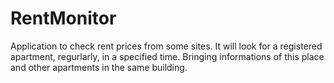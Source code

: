 # RentMonitor
Application to check rent prices from some sites. It will look for a registered apartment, regurlarly, in a specified time. 
Bringing informations of this place and other apartments in the same building.

##
